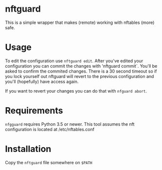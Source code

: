 # nftguard
This is a simple wrapper that makes (remote) working with nftables (more) safe.

# Usage
To edit the configuration use `nftguard edit`. After you've edited your configuration you can commit the changes with 'nftguard commit`. You'll be asked to confirm the commited changes.
There is a 30 second timeout so if you lock yourself out nftguard will revert to the previous configuration and you'll (hopefully) have access again.

If you want to revert your changes you can do that with `nfguard abort`.

# Requirements
`nfgguard` requires Python 3.5 or newer.
This tool assumes the nft configuration is located at /etc/nftables.conf

# Installation
Copy the `nftguard` file somewhere on `$PATH`

